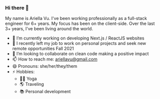 ### Hi there 👋

My name is Ariella Vu. I've been working professionally as a full-stack engineer for 6+ years. My focus has been on the client-side. Over the last 3+ years, I've been living around the world. 

- 🔭 I’m currently working on developing Next.js / ReactJS websites
- 🌱 I recently left my job to work on personal projects and seek new remote opportunities Fall 2021
- 👯 I’m looking to collaborate on clean code making a positive impact
- 📫 How to reach me: ariellavu@gmail.com
- 😄 Pronouns: she/her/they/them
- ⚡ Hobbies:
  - 🧘‍♀️ Yoga 
  - 🌎 Traveling
  - 📚 Personal development

<!--
**ariellanvu/ariellanvu** is a ✨ _special_ ✨ repository because its `README.md` (this file) appears on your GitHub profile.

Here are some ideas to get you started:

- 🔭 I’m currently working on ...
- 🌱 I’m currently learning ...
- 👯 I’m looking to collaborate on ...
- 🤔 I’m looking for help with ...
- 💬 Ask me about ...
- 📫 How to reach me: ...
- 😄 Pronouns: ...
- ⚡ Fun fact: ...
-->
